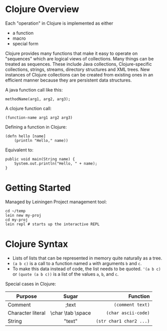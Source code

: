 # Clojure Overview
Each "operation" in Clojure is implemented as either

* a function
* macro
* special form

Clojure provides many functions that make it easy to operate on
"sequences" which are logical views of collections. Many things can be
treated as sequences. These include Java collections, Clojure-specific
collections, strings, streams, directory structures and XML trees. New
instances of Clojure collections can be created from existing ones in an
efficient manner because they are persistent data structures.

A java function call like this:

    methodName(arg1, arg2, arg3);

A clojure function call:

    (function-name arg1 arg2 arg3)

Defining a function in Clojure:

    (defn hello [name]
        (println "Hello," name))

Equivalent to:

    public void main(String name) {
        System.out.println("Hello, " + name);
    }

# Getting Started
Managed by Leiningen Project management tool:

    cd ~/temp
    lein new my-proj
    cd my-proj
    lein repl # starts up the interactive REPL

# Clojure Syntax

* Lists of lists that can be represented in memory quite naturally as a
  tree.
* `(a b c)` is a call to a function named `a` with arguments `b` and `c`.
* To make this data instead of code, the list needs to be quoted. `'(a b
  c)` or `(quote (a b c))` is a list of the values `a`, `b`, and `c`.

Special cases in Clojure:

| Purpose           | Sugar             | Function                |
| -------------     | :-------------:   | -----:                  |
| Comment           | ;text             | `(comment text)`        |
| Character literal | \char \tab \space | `(char ascii-code)`     |
| String            | "text"            | `(str char1 char2 ...)` |




